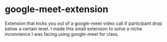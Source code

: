 # google-meet-extension
Extension that kicks you out of a google-meet video call if participant drop below a certain level.
I made this small extension to solve a niche inconvience I was facing using google-meet for class.
